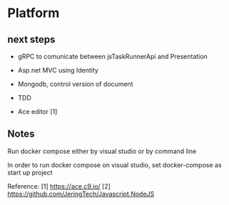 # Platform


## next steps

* gRPC to comunicate between jsTaskRunnerApi and Presentation

* Asp.net MVC using Identity 

* Mongodb, control version of document

* TDD

* Ace editor [1]

## Notes

Run docker compose either by visual studio or by command line

In order to run docker compose on visual studio, set docker-compose as start up project

Reference:
[1] https://ace.c9.io/
[2] https://github.com/JeringTech/Javascript.NodeJS
